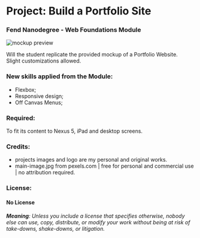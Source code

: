 # Project: Build a Portfolio Site
### Fend Nanodegree - Web Foundations Module
![mockup preview](http://res.cloudinary.com/ultragasp/image/upload/v1520595864/portfolioMockupUdacity.jpg)

Will the student replicate the provided mockup of a Portfolio Website.<br>
Slight customizations allowed.

### New skills applied from the Module:
* Flexbox;
* Responsive design;
* Off Canvas Menus;
### Required:
To fit its content to Nexus 5, iPad and desktop screens.

### Credits:
* projects images and logo are my personal and original works.
* main-image.jpg from pexels.com | free for personal and commercial use | no attribution required.

### License:
#### No License<br>
_**Meaning**: Unless you include a license that specifies otherwise, nobody else can use, copy, distribute, or modify your work without being at risk of take-downs, shake-downs, or litigation._
